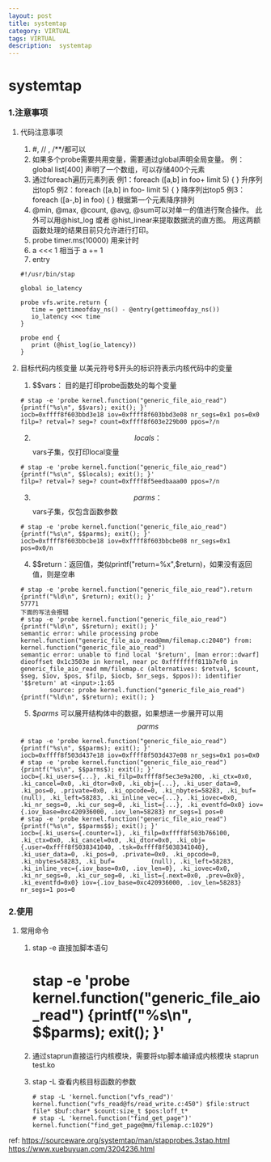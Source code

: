 ```yaml
---
layout: post
title: systemtap
category: VIRTUAL
tags: VIRTUAL
description:  systemtap
---
```

#   systemtap


### 1.**注意事项**

1. 代码注意事项 
   1) #, // , /**/都可以
   2) 如果多个probe需要共用变量，需要通过global声明全局变量。
      例：global list[400] 声明了一个数组，可以存储400个元素
   4) 通过foreach遍历元素列表
      例1：foreach ([a,b] in foo+ limit 5) { }   升序列出top5
      例2：foreach ([a,b] in foo- limit 5) { }   降序列出top5
      例3：foreach ([a-,b] in foo) { }  根据第一个元素降序排列
   5) @min, @max, @count, @avg, @sum可以对单一的值进行聚合操作。
      此外可以用@hist_log 或者 @hist_linear来提取数据流的直方图。
      用这两额函数处理的结果目前只允许进行打印。
   6) probe timer.ms(10000) 用来计时
   7) a <<< 1 相当于 a += 1
   8) entry
    ```
    #!/usr/bin/stap
    
    global io_latency
    
    probe vfs.write.return {
       time = gettimeofday_ns() - @entry(gettimeofday_ns())
       io_latency <<< time
    }
    
    probe end {
       print (@hist_log(io_latency))                                                                                                                                       
    }
    ```

2. 目标代码内核变量 
   以美元符号$开头的标识符表示内核代码中的变量
   1) $$vars：  目的是打印probe函数处的每个变量
    ```
    # stap -e 'probe kernel.function("generic_file_aio_read") {printf("%s\n", $$vars); exit(); }'
    iocb=0xffff8f603bbd3e18 iov=0xffff8f603bbd3e08 nr_segs=0x1 pos=0x0 filp=? retval=? seg=? count=0xffff8f603e229b00 ppos=?/n
    ```
   2) $$locals：$$vars子集，仅打印local变量
    ```
    # stap -e 'probe kernel.function("generic_file_aio_read") {printf("%s\n", $$locals); exit(); }'
    filp=? retval=? seg=? count=0xffff8f5eedbaaa00 ppos=?/n
    ```
   3) $$parms： $$vars子集，仅包含函数参数
    ```
    # stap -e 'probe kernel.function("generic_file_aio_read") {printf("%s\n", $$parms); exit(); }'
    iocb=0xffff8f603bbcbe18 iov=0xffff8f603bbcbe08 nr_segs=0x1 pos=0x0/n
    ```
   4) $$return：返回值，类似printf("return=%x",$return)，如果没有返回值，则是空串
    ```
    # stap -e 'probe kernel.function("generic_file_aio_read").return {printf("%ld\n", $return); exit(); }'
    57771
    下面的写法会报错
    # stap -e 'probe kernel.function("generic_file_aio_read") {printf("%ld\n", $$return); exit(); }'
    semantic error: while processing probe kernel.function("generic_file_aio_read@mm/filemap.c:2040") from: kernel.function("generic_file_aio_read")
    semantic error: unable to find local '$return', [man error::dwarf] dieoffset 0x1c3503e in kernel, near pc 0xffffffff811b7ef0 in generic_file_aio_read mm/filemap.c (alternatives: $retval, $count, $seg, $iov, $pos, $filp, $iocb, $nr_segs, $ppos)): identifier '$$return' at <input>:1:65
            source: probe kernel.function("generic_file_aio_read") {printf("%ld\n", $$return); exit(); }
    
    ```
   5) $$parms$  可以展开结构体中的数据，如果想进一步展开可以用$$parms$$
    ```
    # stap -e 'probe kernel.function("generic_file_aio_read") {printf("%s\n", $$parms); exit(); }'
    iocb=0xffff8f503d437e18 iov=0xffff8f503d437e08 nr_segs=0x1 pos=0x0
    # stap -e 'probe kernel.function("generic_file_aio_read") {printf("%s\n", $$parms$); exit(); }'
    iocb={.ki_users={...}, .ki_filp=0xffff8f5ec3e9a200, .ki_ctx=0x0, .ki_cancel=0x0, .ki_dtor=0x0, .ki_obj={...}, .ki_user_data=0, .ki_pos=0, .private=0x0, .ki_opcode=0, .ki_nbytes=58283, .ki_buf=          (null), .ki_left=58283, .ki_inline_vec={...}, .ki_iovec=0x0, .ki_nr_segs=0, .ki_cur_seg=0, .ki_list={...}, .ki_eventfd=0x0} iov={.iov_base=0xc420936000, .iov_len=58283} nr_segs=1 pos=0
    # stap -e 'probe kernel.function("generic_file_aio_read") {printf("%s\n", $$parms$$); exit(); }'
    iocb={.ki_users={.counter=1}, .ki_filp=0xffff8f503b766100, .ki_ctx=0x0, .ki_cancel=0x0, .ki_dtor=0x0, .ki_obj={.user=0xffff8f5038341040, .tsk=0xffff8f5038341040}, .ki_user_data=0, .ki_pos=0, .private=0x0, .ki_opcode=0, .ki_nbytes=58283, .ki_buf=          (null), .ki_left=58283, .ki_inline_vec={.iov_base=0x0, .iov_len=0}, .ki_iovec=0x0, .ki_nr_segs=0, .ki_cur_seg=0, .ki_list={.next=0x0, .prev=0x0}, .ki_eventfd=0x0} iov={.iov_base=0xc420936000, .iov_len=58283} nr_segs=1 pos=0
   ``` 

### 2.**使用**
1. 常用命令
    1) stap -e 直接加脚本语句 
        # stap -e 'probe kernel.function("generic_file_aio_read") {printf("%s\n", $$parms); exit(); }'
    2) 通过staprun直接运行内核模块，需要将stp脚本编译成内核模块
        staprun test.ko
    3) stap -L 查看内核目标函数的参数

         ```
         # stap -L 'kernel.function("vfs_read")'
         kernel.function("vfs_read@fs/read_write.c:450") $file:struct file* $buf:char* $count:size_t $pos:loff_t*
         # stap -L 'kernel.function("find_get_page")'
         kernel.function("find_get_page@mm/filemap.c:1029")

         ```
   

ref:
  https://sourceware.org/systemtap/man/stapprobes.3stap.html
  https://www.xuebuyuan.com/3204236.html 
